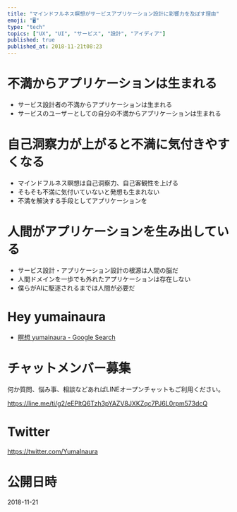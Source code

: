```yaml
---
title: "マインドフルネス瞑想がサービスアプリケーション設計に影響力を及ぼす理由"
emoji: "🖥"
type: "tech"
topics: ["UX", "UI", "サービス", "設計", "アイディア"]
published: true
published_at: 2018-11-21t08:23
---
```


# 不満からアプリケーションは生まれる

- サービス設計者の不満からアプリケーションは生まれる
- サービスのユーザーとしての自分の不満からアプリケーションは生まれる

# 自己洞察力が上がると不満に気付きやすくなる

- マインドフルネス瞑想は自己洞察力、自己客観性を上げる
- そもそも不満に気付いていないと発想も生まれない
- 不満を解決する手段としてアプリケーションを

# 人間がアプリケーションを生み出している

- サービス設計・アプリケーション設計の根源は人間の脳だ
- 人間ドメインを一歩でも外れたアプリケーションは存在しない
- 僕らがAIに駆逐されるまでは人間が必要だ

# Hey yumainaura

- [瞑想 yumainaura - Google Search](https://www.google.co.jp/search?q=%E7%9E%91%E6%83%B3+yumainaura&oq=%E7%9E%91%E6%83%B3+yumainaura&aqs=chrome..69i57j69i60l2j69i65l2j69i60.2198j0j7&sourceid=chrome&ie=UTF-8)








<!-- Update From Qiita API -->

# チャットメンバー募集


何か質問、悩み事、相談などあればLINEオープンチャットもご利用ください。

https://line.me/ti/g2/eEPltQ6Tzh3pYAZV8JXKZqc7PJ6L0rpm573dcQ





# Twitter


https://twitter.com/YumaInaura


<!-- Update From Qiita API -->



# 公開日時

2018-11-21
